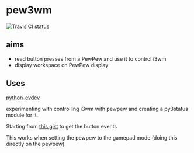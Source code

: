 # pew3wm

[![Travis CI status](https://api.travis-ci.org/obestwalter/pew3wm.png)](https://travis-ci.org/obestwalter/pew3wm)

## aims

* read button presses from a PewPew and use it to control i3wm
* display workspace on PewPew display

## Uses

[python-evdev](https://python-evdev.readthedocs.io/en/latest/index.html)

experimenting with controlling i3wm with pewpew and creating a py3status module for it.

Starting from [this gist](https://gist.github.com/hbrylkowski/3ea9c65b672748b4f6a85074dd6ee311) to get the button events

This works when setting the pewpew to the gamepad mode (doing this directly on the pewpew).
